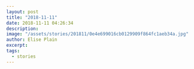 ```yaml
---
layout: post
title: "2018-11-11"
date: 2018-11-11 04:26:34
description: 
image: "/assets/stories/201811/0e4e699016cb0129909f864fc1aeb34a.jpg"
author: Elise Plain
excerpt: 
tags: 
  - stories
---
```



<p></p>
